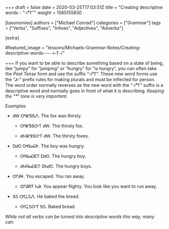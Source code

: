 +++
draft = false
date = 2020-03-25T17:03:51Z
title = "Creating descriptive words - “-Ꭵ⁴Ꭲ”"
weight = 1585155830

[taxonomies]
authors = ["Michael Conrad"]
categories = ["Grammar"]
tags = ["Verbs", "Suffixes", "Infixes", "Adjectives", "Adverbs"]

[extra]

#featured_image = "lessons/Michaels-Grammar-Notes/Creating-descriptive-words-----Ꭵ-Ꭲ-/"

+++
If you want to be able to describe something based on a state of being,
like “jumpy” for “jumping” or “hungry” for “is hungry”, you can often
take the *Past Tense* form and use the suffix “-Ꭵ⁴Ꭲ”. These new word
forms use the “Ꮧ-” prefix rules for making plurals and must be inflected
for person. The word order normally reverses as the new word with the
“-Ꭵ⁴Ꭲ” suffix is a descriptive word and normally goes in front of
what it is describing. *Keeping the “⁴” tone is very important.*
<!-- more -->
Examples:

  - ᏧᎳ ᎤᏔᏕᎦᏁ. The fox was thirsty.
    
      - ᎤᏔᏕᎦᏅᎢ ᏧᎳ. The thirsty fox.
    
      - ᏧᏂᏔᏕᎦᏅᎢ ᏧᎳ. The thirsty foxes.

  - ᎠᏧᏣ ᎤᏲᏏᏍᎨ. The boy was hungry.
    
      - ᎤᏲᏏᏍᎬᎢ ᎠᏧᏣ. The hungry boy.
    
      - ᏧᏂᏲᏏᏍᎬᎢ ᎠᏂᏧᏣ. The hungry boys.

  - ᏣᎵᏘᏎ. You escaped. You ran away.
    
      - ᏣᎵᏘᏒᎢ ᏂᎯ. You appear flighty. You look like you want to run
        away.

  - ᎦᏚ ᎤᏩᏚᏁ. He baked the bread.
    
      - ᎤᏩᏚᏅᎢ ᎦᏚ. Baked bread.

*While not all verbs can be turned into descriptive words this way, many
can.*